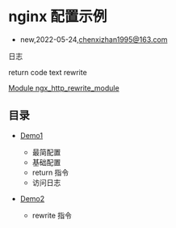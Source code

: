 # nginx 配置示例
- new,2022-05-24,chenxizhan1995@163.com


日志

return code text
rewrite

[Module ngx_http_rewrite_module](https://nginx.org/en/docs/http/ngx_http_rewrite_module.html#return)
## 目录
- [Demo1](demo1/Readme.md)
  - 最简配置
  - 基础配置
  - return 指令
  - 访问日志

- [Demo2](demo2/Readme.md)
  - rewrite 指令
